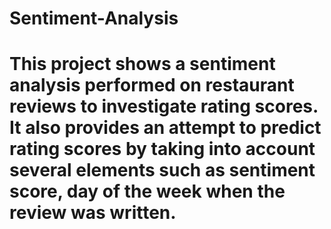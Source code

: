 # Sentiment-Analysis
# This project shows a sentiment analysis performed on restaurant reviews to investigate rating scores. It also provides an attempt to predict rating scores by taking into account several elements such as sentiment score, day of the week when the review was written.

